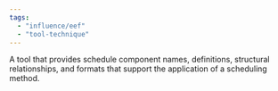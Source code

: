 ```yaml
---
tags:
  - "influence/eef"
  - "tool-technique"
---
```

A tool that provides schedule component names, definitions, structural relationships, and formats that support the application of a scheduling method.